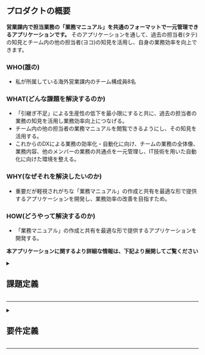 ## プロダクトの概要
**営業課内で担当業務の「業務マニュアル」を共通のフォーマットで一元管理できるアプリケーションです。**
そのアプリケーションを通して、過去の担当者(タテ)の知見とチーム内の他の担当者(ヨコ)の知見を活用し、自身の業務効率を向上できます。

### WHO(誰の)

- 私が所属している海外営業課内のチーム構成員8名

### WHAT(どんな課題を解決するのか)

- 「引継ぎ不足」による生産性の低下を最小限にすると共に、過去の担当者の業務の知見を活用し業務効率向上につなげる。
- チーム内の他の担当者の業務マニュアルを閲覧できるようにし、その知見を活用する。
- これからのDXによる業務の効率化・自動化に向け、チームの業務の全体像、業務内容、他のメンバーの業務の共通点を一元管理し、IT技術を用いた自動化に向けた環境を整える。

### WHY(なぜそれを解決したいのか)

- 重要だが軽視されがちな「業務マニュアル」の作成と共有を最適な形で提供するアプリケーションを開発し、業務効率の改善を目指すため。

### HOW(どうやって解決するのか)

- 「業務マニュアル」の作成と共有を最適な形で提供するアプリケーションを開発する。

**本アプリケーションに関するより詳細な情報は、下記より展開してご覧ください**

<details>
<summary><h2>課題定義</h2></summary>

<details>
<summary><h3>業務分析</3></summary>　　

#### ユーザーの基本情報
- 業種：メーカー
- 職種：海外営業
- 具体的な仕事内容：オフィスワークがメイン。担当エリアの現地法人や販売代理店に対する・販売戦略企画・商品提案・生産調整・受発注、供給管理・予実管理、売掛金管理等・貿易実務業務。以上全ての業務はパソコンで行う。（例）Aさんはベトナム担当。Bさんはインド担当。
- 補足：機密保持のため、オフィス内で写真/動画の撮影はできない。
- ペルソナ①

| 属性 | 内容 |
| --- | --- |
| `名前` | Gさん |
| `年齢/性別` | 48歳/女性 |
| `勤務年数/役職` | 25年/主任・チームリーダー |
| `担当国/役割` | チーム取りまとめ |
| `業務形態` |毎日出社、子供が2人。9時~19時がメイン|
| `ITへの関心` | あまりないが、新たな技術導入に否定的ではない |

- ペルソナ②

| 属性 | 内容 |
| --- | --- |
| `名前` | Cさん |
| `年齢/性別` | 38歳/女性 |
| `勤務年数/役職` | 15年/チーフ |
| `担当国/役割` | ベトナム、ラオス、カンボジア/予算担当、生販取りまとめ |
| `業務形態` |週一回の出社、子供が小さいため、6時~23時の中で細切れに8時間勤務|
| `ITへの関心` | プログラム経験あり、旦那さんがプログラマー、DXによる業務改善に関心 |

- ペルソナ③

| 属性 | 内容 |
| --- | --- |
| `名前` | Fさん |
| `年齢/性別` | 25歳/女性 |
| `勤務年数/役職` | 3年/一般 |
| `担当国/役割` | オーストラリア、ニュージーランド/収益取りまとめ、法規担当|
| `業務形態` |週4回の出社、通勤に90分、10時~21時がメイン|
| `ITへの関心` | 強い。業務改善に意欲。DX担当 |




#### ターゲット

- 海外営業業務を行う私と同じチームの課員8名

#### ターゲットが抱える課題

1. 引継ぎの軽視
- 人の出入りの激しさ
  - 私が所属している課では、駐在・転勤・中途入社が多く、人の出入りが非常に激しい(実際私のチームで所属歴が一番長いのは入社3年目)にもかかわらず、引き継ぎが不十分なため、引継ぎのたびに生産性が低下し、引き継ぎ不足によるトラブルも多い。
- 引継ぎ資料の作成方法とフォーマット
  - 引継ぎ資料は現在Excelで作成することが多いが、人によって引継ぎ資料の内容・量・質・フォーマットにばらつきがあり、前任者の資料作成能力・引き継ぎの熱意の如何によって、引き継ぎの効率性が左右される。
- 過去の知見を活かせない
  - 引継ぎ資料は前任者のものしか残っておらず、それ以前の担当者の知見は活かせない。残しておくべき知見と新しくアップデートする点の分別が必要
2. 他チームメンバーの業務内容の不透明さ
  - チームの全員が担当する国は違えど、同じ仕事（貿易管理・収益管理・伝票処理・・）をしているにもかかわらず、お互いの仕事内容を把握できる手段がなく、トラブルや困ったことがあった際に他の担当者の知見を活かせない。
  - 自分の業務内で困ったことがあった際に、他の担当者に相談することが多い。ただ他の国で今まで同様の困り事が起き、マニュアル化されていることも多く、共有されていれば他の担当者に聞く手間や時間を省ける
3. DXによる業務効率化・自動化の際の弊害
  - DX施作により業務の効率化、自動化をする際に、チームの業務の全体像、業務内容、他のメンバーの業務の共通点などが分からないため、効率が悪い。

</details>
</details>

------

<details>
<summary><h2>要件定義</h2></summary>　　　

<details>
<summary><h3>課題解決の目的</3></summary>　　

#### なぜその課題を解決したいのか

**- 過去の担当者と現在の他の国の担当者の知見を活用できるための仕組み作りをするため**

  - 私自身が引継ぎをほとんどなされないまま現在の業務を担当し、引継ぎ不足によるトラブルに悩まされてきたため。
  - 今年の2月に貿易トラブルで日本円にして25万円の損失を出してしまったが、3年前に同様のトラブルがあったことが、資料に残されており最近偶然発見した。マニュアルを一元管理していれば、貿易トラブルは防げたという反省のため。
  - DX施作の一環として、チームメンバーに改善したい業務の聞き取り調査を行った際に、「引継ぎの軽視」を挙げた人が多かったため（4/8名）
  - 昨年の10月にチームメンバーの一人が急遽体調不良で長期休みを取った際に、チームメンバーで仕事を分担し引き継いだが、不完全な引き継ぎマニュアルにより、業務が止まってしまうことがままあったため。

</details>

<details>
<summary><h3>課題解決の方法</3></summary>　　

#### どのように解決するか

**- 機能面**

**- 必須**
  - **チームメンバー8人が、自身の担当業務のマニュアルを共通のフォーマットで手軽に作成し、アプリケーション上で一元管理する。お互いの業務内容を可視化し、他のメンバーの知見を自身の業務に活かす。また後任者の引き継ぎを効率的かつ円滑にする。**
  
  - ユーザー新規登録/情報編集
  - ログイン機能、簡単ログイン機能
  - マニュアル投稿
  - マニュアル投稿一覧
  - ワード検索機能 (調べたいマニュアルをすぐに検索できるようにする)
  - 文章と共に画像も添付できる
  - お気に入り機能をつけ、よく閲覧するマニュアルのページをすぐに見れるようにする。
  - 他の人の投稿に対し、「いいね」「修正依頼」などできる機能

**- 発展**
  - 月間スケジュールを表示し、自身の業務のスケジュールを一覧で見れるようにする。またそこからクリックするだけで具体的な業務マニュアルのページに飛べるようする。
  - 定期的(四半期に一度？)に通知をし、内容の更新をしてもらう。

</details>
</details>


-----